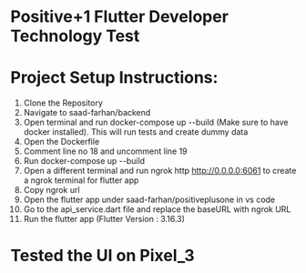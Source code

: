 # Positive+1 Flutter Developer Technology Test
# Project Setup Instructions:

1. Clone the Repository
2. Navigate to saad-farhan/backend
3. Open terminal and run docker-compose up --build (Make sure to have docker installed). This will run tests and create dummy data
4. Open the Dockerfile
5. Comment line no 18 and uncomment line 19
6. Run docker-compose up --build
7. Open a different terminal and run ngrok http http://0.0.0.0:6061 to create a ngrok terminal for flutter app
8.  Copy ngrok url
9. Open the flutter app under saad-farhan/positiveplusone in vs code
10. Go to the api_service.dart file and replace the baseURL with ngrok URL
11. Run the flutter app (Flutter Version : 3.16.3)

# Tested the UI on Pixel_3
